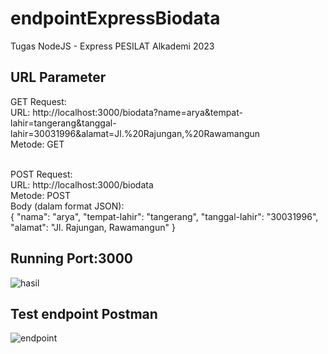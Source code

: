 # endpointExpressBiodata
Tugas NodeJS - Express PESILAT Alkademi 2023

## URL Parameter
GET Request: <br>
URL: http://localhost:3000/biodata?name=arya&tempat-lahir=tangerang&tanggal-lahir=30031996&alamat=Jl.%20Rajungan,%20Rawamangun <br>
Metode: GET <br> <br>

POST Request: <br>
URL: http://localhost:3000/biodata <br>
Metode: POST <br>
Body (dalam format JSON): <br>
{
  "nama": "arya",
  "tempat-lahir": "tangerang",
  "tanggal-lahir": "30031996",
  "alamat": "Jl. Rajungan, Rawamangun"
}

## Running Port:3000
![hasil](https://github.com/Gedearya/endpointBiodata/assets/75374189/ba40ebd7-3737-4cbd-95bb-20511ac59bde)


## Test endpoint Postman
![endpoint](https://github.com/Gedearya/endpointBiodata/assets/75374189/87c8aecc-bf8f-4b21-991e-dc935bf88a3a)
